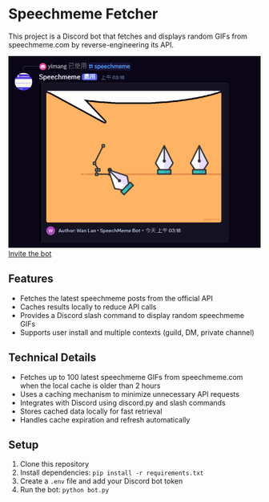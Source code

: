 # Speechmeme Fetcher

This project is a Discord bot that fetches and displays random GIFs from speechmeme.com by reverse-engineering its API.

![alt text](image.png)
[Invite the bot](https://discord.com/oauth2/authorize?client_id=1421194406601691178)

## Features
- Fetches the latest speechmeme posts from the official API
- Caches results locally to reduce API calls
- Provides a Discord slash command to display random speechmeme GIFs
- Supports user install and multiple contexts (guild, DM, private channel)

## Technical Details
- Fetches up to 100 latest speechmeme GIFs from speechmeme.com when the local cache is older than 2 hours
- Uses a caching mechanism to minimize unnecessary API requests
- Integrates with Discord using discord.py and slash commands
- Stores cached data locally for fast retrieval
- Handles cache expiration and refresh automatically

## Setup
1. Clone this repository
2. Install dependencies: `pip install -r requirements.txt`
3. Create a `.env` file and add your Discord bot token
4. Run the bot: `python bot.py`